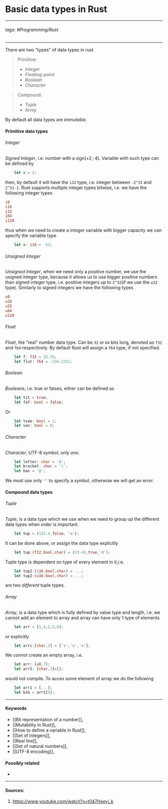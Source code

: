 # Basic data types in Rust
***
###### tags: #Programming/Rust  
***
There are two "types" of data types in rust
>Primitive:
>- *Integer*
>- *Floating-point*
>- *Boolean*
>- *Character*

>Compound:
>- *Tuple*
>- *Array*

By default all data types are *immutable*.

#### Primitive data types
###### Integer
*Signed Integer*, i.e. number with a sign(+2,-4). Variable with such type can be defined by
```rust
	let x = 2;
```
then, by default it will have the `i32` type, i.e. integer between `-2^31` and `2^31-1`. Rust supports multiple integer types bitwise, i.e. we have the following integer types
```rust
i8
i16
i32
i64
i128
```
thus when we need to create a integer variable with bigger capacity we can specify the variable type
```rust
	let x: i16 = -53;
```
###### Unsigned integer
*Unsigned Integer*, when we need only a positive number, we use the usigned integer type, because it allows us to use bigger positive numbers than signed integer type, i.e. positive integers up to `2^32`(if we use the `u32` type). Similarly to signed integers we have the following types
```rust
u8
u16
u32
u64
u128
```
###### Float
*Float*, the "real" number data type. Can be `32` or `64` bits long, denoted as `f32` and `f64` respectively. By default Rust will assign a `f64` type, if not specified.
```rust
	let f: f32 = 25.35;
	let flut: f64 = -234.2321;
```
###### Boolean
*Booleans*, i.e. true or falses, either can be defined as
```rust
	let tit = true;
	let faf: bool = false;
```
Or
```rust
	let tvae: bool = 1;
	let vav: bool = 0;
```
###### Character
*Character*, UTF-8 symbol, *only one*.
```rust
	let letter: char = 'd';
	let bracket: char = '(';
	let ban = '@';
```
We must use only `''` to specify a symbol, otherwise we will get an error.

#### Compound data types
###### Tuple
*Tuple*, is a data type which we use when we need to group up the different data types when order is important.
```rust
	let tup = (123.4,false, 'o');
```
It can be done above, or assign the data type explicitly
```rust
	let tup:(f32,bool,char) = (23.43,true,'d');
```
Tuple type is dependent on type of every element in it,i.e.
```rust
	let tup1:(i16,bool,char) = ...;
	let tup2:(u16,bool,char) = ...;
```
are two *different* tuple types.
###### Array
*Array*, is a data type which is fully defined by value type and length, i.e. we cannot add an element to array and array can have only 1 type of elements
```rust
	let arr = [1,4,2,5,6];
```
or explicitly
```rust
	let arrc:[char,3] = ['s','u','s'];
```
We *cannot* create an empty array, i.e.
```rust
	let arr: [u8,7];
	let arr2: [char,3]=[];
```
would not compile.
To acces some element of array we do the following
```rust
	let arr1 = [...];
	let bib = arr1[5];
```
***
#### Keywords
- [[Bit representation of a number]],
- [[Mutability in Rust]],
- [[How to define a variable in Rust]],
- [[Set of integers]],
- [[Real line]],
- [[Set of natural numbers]],
- [[UTF-8 encoding]],
#### Possibly related
- 
***
#### Sources:
1. https://www.youtube.com/watch?v=t047Hseyj_k

